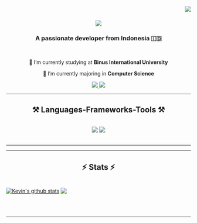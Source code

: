 <img align="right" src="https://api.visitorbadge.io/api/visitors?path=https%3A%2F%2Fgithub.com%2FJugBones&label=Visitors&countColor=%23263759" />

<h1 align="center">
    <img src="https://readme-typing-svg.herokuapp.com/?font=Righteous&size=35&center=true&vCenter=true&width=500&height=70&duration=4000&lines=Hi+There!+👋;+I'm+Alexander+Tjiandra!;" />
</h1>

<h3 align="center">A passionate developer from Indonesia 🇮🇩</h3>

<br/>

<div align="center">
 
 🔭 I’m currently studying at **Binus International University**
 
 🌱 I’m currently majoring in **Computer Science**

 </div>
 
<div align="center"> 
  <a href="mailto:alexander.tjiandra@gmail.com">
    <img src="https://img.shields.io/badge/Gmail-333333?style=for-the-badge&logo=gmail&logoColor=red" />
  </a>
  <a href="https://www.linkedin.com/in/christopher-alexander-tjiandra-5ba985181/" target="_blank">
    <img src="https://img.shields.io/badge/LinkedIn-0077B5?style=for-the-badge&logo=linkedin&logoColor=white" target="_blank" />
  </a>
</div>

 <hr/>
 
<h2 align="center">⚒️ Languages-Frameworks-Tools ⚒️</h2>
<br/>
<div align="center">
    <img src="https://skillicons.dev/icons?i=react,html,css,vscode,github,figma,git" />
    <img src="https://skillicons.dev/icons?i=nodejs,python,javascript,typescript,express,firebase,mongodb,c,java,nextjs,mysql" /><br>
</div>

<br/>
<hr/>


<hr/>

<h2 align="center">⚡ Stats ⚡</h2>
<br>
<a href="https://github.com/anuraghazra/github-readme-stats"><img align="center" src="https://github-readme-stats.vercel.app/api?username=JugBones&theme=github_dark&hide=contribs,issues&show_icons=true&hide_border=true" alt="Kevin's github stats" /></a> 
<a href="https://github.com/anuraghazra/github-readme-stats"><img align="center" src="https://github-readme-stats.vercel.app/api/top-langs/?username=JugBones&theme=github_dark&layout=compact&hide_border=true" /></a>

<br/><br/>

<hr/>

<br/>
